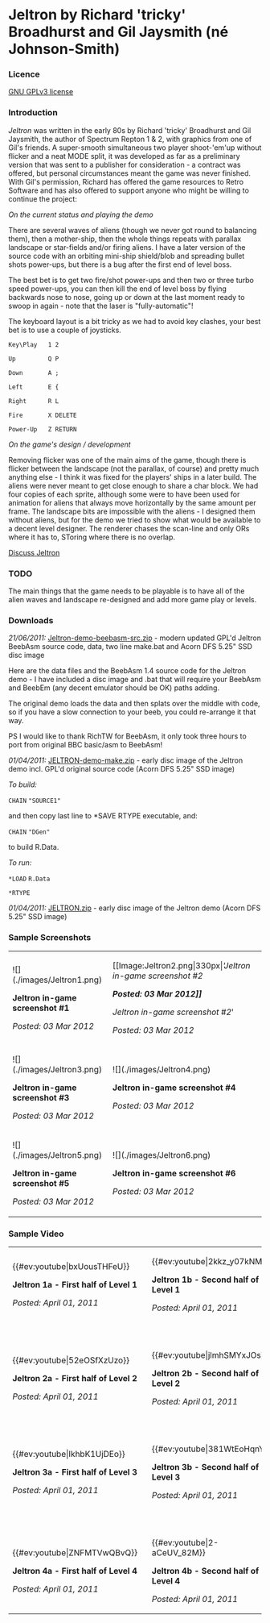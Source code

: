 # Jeltron by Richard 'tricky' Broadhurst and Gil Jaysmith (né Johnson-Smith)

### Licence

[GNU GPLv3 license](http://en.wikipedia.org/wiki/GNU_General_Public_License)

### Introduction

_Jeltron_ was written in the early 80s by Richard 'tricky' Broadhurst and Gil Jaysmith, the author of Spectrum Repton 1 & 2, with graphics from one of Gil's friends. A super-smooth simultaneous two player shoot-'em'up without flicker and a neat MODE split, it was developed as far as a preliminary version that was sent to a publisher for consideration - a contract was offered, but personal circumstances meant the game was never finished. With Gil's permission, Richard has offered the game resources to Retro Software and has also offered to support anyone who might be willing to continue the project:

_On the current status and playing the demo_

There are several waves of aliens (though we never got round to balancing them), then a mother-ship, then the whole things repeats with parallax landscape or star-fields and/or firing aliens. I have a later version of the source code with an orbiting mini-ship shield/blob and spreading bullet shots power-ups, but there is a bug after the first end of level boss.

The best bet is to get two fire/shot power-ups and then two or three turbo speed power-ups, you can then kill the end of level boss by flying backwards nose to nose, going up or down at the last moment ready to swoop in again - note that the laser is "fully-automatic"!

The keyboard layout is a bit tricky as we had to avoid key clashes, your best bet is to use a couple of joysticks.

`Key\Play   1 2`

`Up         Q P`

`Down       A ;`

`Left       E {`

`Right      R L`

`Fire       X DELETE`

`Power-Up   Z RETURN`

_On the game's design / development_

Removing flicker was one of the main aims of the game, though there is flicker between the landscape (not the parallax, of course) and pretty much anything else - I think it was fixed for the players' ships in a later build. The aliens were never meant to get close enough to share a char block. We had four copies of each sprite, although some were to have been used for animation for aliens that always move horizontally by the same amount per frame. The landscape bits are impossible with the aliens - I designed them without aliens, but for the demo we tried to show what would be available to a decent level designer. The renderer chases the scan-line and only ORs where it has to, SToring where there is no overlap.

[Discuss Jeltron](http://www.retrosoftware.co.uk/forum/viewtopic.php?f=23&t=603)

### TODO

The main things that the game needs to be playable is to have all of the alien waves and landscape re-designed and add more game play or levels.

### Downloads

_21/06/2011:_ [Jeltron-demo-beebasm-src.zip](./images/Jeltron-demo-beebasm-src.zip "wikilink") - modern updated GPL'd Jeltron BeebAsm source code, data, two line make.bat and Acorn DFS 5.25" SSD disc image

Here are the data files and the BeebAsm 1.4 source code for the Jeltron demo - I have included a disc image and .bat that will require your BeebAsm and BeebEm (any decent emulator should be OK) paths adding.

The original demo loads the data and then splats over the middle with code, so if you have a slow connection to your beeb, you could re-arrange it that way.

PS I would like to thank RichTW for BeebAsm, it only took three hours to port from original BBC basic/asm to BeebAsm!

_01/04/2011:_ [JELTRON-demo-make.zip](./images/JELTRON-demo-make.zip "wikilink") - early disc image of the Jeltron demo incl. GPL'd original source code (Acorn DFS 5.25" SSD image)

_To build:_

`CHAIN` `"SOURCE1"`

and then copy last line to \*SAVE RTYPE executable, and:

`CHAIN` `"DGen"`

to build R.Data.

_To run:_

`*LOAD` `R.Data`

`*RTYPE`

_01/04/2011:_ [JELTRON.zip](./images/JELTRON.zip "wikilink") - early disc image of the Jeltron demo (Acorn DFS 5.25" SSD image)

### Sample Screenshots

<table>

<tbody>

<tr class="odd">

<td><p>![](./images/Jeltron1.png)

<strong>Jeltron in-game screenshot #1</strong><br />

<em>Posted: 03 Mar 2012</em></p></td>

<td><p>[[Image:Jeltron2.png|330px|<em>'Jeltron in-game screenshot #2 <strong><br />

<em>Posted: 03 Mar 2012</em>]]<br />

</strong>Jeltron in-game screenshot #2</em>'<br />

<em>Posted: 03 Mar 2012</em></p></td>

</tr>

<tr class="even">

<td><p>![](./images/Jeltron3.png)

<strong>Jeltron in-game screenshot #3</strong><br />

<em>Posted: 03 Mar 2012</em></p></td>

<td><p>![](./images/Jeltron4.png)

<strong>Jeltron in-game screenshot #4</strong><br />

<em>Posted: 03 Mar 2012</em></p></td>

</tr>

<tr class="odd">

<td><p>![](./images/Jeltron5.png)

<strong>Jeltron in-game screenshot #5</strong><br />

<em>Posted: 03 Mar 2012</em></p></td>

<td><p>![](./images/Jeltron6.png)

<strong>Jeltron in-game screenshot #6</strong><br />

<em>Posted: 03 Mar 2012</em></p></td>

</tr>

</tbody>

</table>

### Sample Video

<table>

<tbody>

<tr class="odd">

<td><p>{{#ev:youtube|bxUousTHFeU}}   <br />

<strong>Jeltron 1a - First half of Level 1</strong><br />

<em>Posted: April 01, 2011</em><br />

<br />

</p></td>

<td><p>{{#ev:youtube|2kkz_y07kNM}}   <br />

<strong>Jeltron 1b - Second half of Level 1</strong><br />

<em>Posted: April 01, 2011</em><br />

<br />

</p></td>

</tr>

<tr class="even">

<td><p>{{#ev:youtube|52eOSfXzUzo}}   <br />

<strong>Jeltron 2a - First half of Level 2</strong><br />

<em>Posted: April 01, 2011</em><br />

<br />

</p></td>

<td><p>{{#ev:youtube|jlmhSMYxJOs}}   <br />

<strong>Jeltron 2b - Second half of Level 2</strong><br />

<em>Posted: April 01, 2011</em><br />

<br />

</p></td>

</tr>

<tr class="odd">

<td><p>{{#ev:youtube|IkhbK1UjDEo}}   <br />

<strong>Jeltron 3a - First half of Level 3</strong><br />

<em>Posted: April 01, 2011</em><br />

<br />

</p></td>

<td><p>{{#ev:youtube|381WtEoHqnY}}   <br />

<strong>Jeltron 3b - Second half of Level 3</strong><br />

<em>Posted: April 01, 2011</em><br />

<br />

</p></td>

</tr>

<tr class="even">

<td><p>{{#ev:youtube|ZNFMTVwQBvQ}}   <br />

<strong>Jeltron 4a - First half of Level 4</strong><br />

<em>Posted: April 01, 2011</em></p></td>

<td><p>{{#ev:youtube|2-aCeUV_82M}}   <br />

<strong>Jeltron 4b - Second half of Level 4</strong><br />

<em>Posted: April 01, 2011</em></p></td>

</tr>

<tr class="odd">

</tr>

</tbody>

</table>
